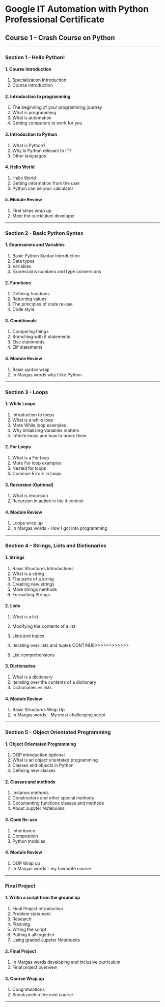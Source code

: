 # Google IT Automation with Python Professional Certificate
## Course 1 - Crash Course on Python 

---

### Section 1 - Hello Python!

#### 1. Course introduction
01. Specialization Introduction
02. Course Introduction 

#### 2. Introduction to programming
01. The beginning of your programming journey
02. What is programming
03. What is automation
04. Getting computers to work for you

#### 3. Introduction to Python 
01. What is Python?
02. Why is Python relevant to IT?
03. Other languages

#### 4. Hello World 
01. Hello World
02. Getting information from the user
03. Python can be your calculator

#### 5. Module Review
01. First steps wrap up
02. Meet the curriculum developer

---

### Section 2 - Basic Python Syntax

#### 1. Expressions and Variables 
01. Basic Python Syntax Introduction
02. Data types
03. Variables
04. Expressions numbers and type conversions

#### 2. Functions 
01. Defining functions
02. Returning values
03. The principles of code re-use
04. Code style

#### 3. Conditionals
01. Comparing things
02. Branching with if statements
03. Else statements
04. Elif statements

#### 4. Module Review
01. Basic syntax wrap
02. In Margas words why I like Python

---

### Section 3 - Loops 

#### 1. While Loops 
01. Introduction to loops
02. What is a while loop
03. More While loop examples
04. Why initializing variables matters
05. Infinite loops and how to break them

#### 2. For Loops 
01. What is a For loop
02. More For loop examples
03. Nested for loops
04. Common Errors in loops

#### 3. Recursion (Optional)
01. What is recursion
02. Recursion in action in the it context

#### 4. Module Review 
01. Loops wrap up
02. In Margas words - How I got into programming

---

### Section 4 - Strings, Lists and Dictionaries

#### 1. Strings
01. Basic Structures Introductions
02. What is a string
03. The parts of a string
04. Creating new strings
05. More strings methods
06. Formatting Strings

#### 2. Lists 
01. What is a list
02. Modifying the contents of a list
03. Lists and tuples
04. Iterating over lists and tuples CONTINUE>>>>>>>>>>>>

06. List comprehensions

#### 3. Dictionaries 
01. What is a dictionary
02. Iterating over the contents of a dictionary
03. Dictionaries vs lists

#### 4. Module Review 
01. Basic Structures Wrap Up
02. In Margas words - My most challenging script

---

### Section 5 - Object Orientated Programming 

#### 1. Object Orientated Programming
01. OOP introduction optional
02. What is an object orientated programming 
03. Classes and objects in Python
04. Defining new classes

#### 2. Classes and methods
01. Instance methods
02. Constructors and other special methods
03. Documenting functions classes and methods
04. About Jupyter Notebooks

#### 3. Code Re-use 
01. Inheritance
02. Composition 
03. Python modules

#### 4. Module Review 
01. OOP Wrap up 
02. In Margas words - my favourite course

---

### Final Project

#### 1. Writin a script from the ground up 
01. Final Project introduction
02. Problem statement
03. Research
04. Planning
05. Wrting the script
06. Putting it all together
07. Using graded Jupyter Notebooks

#### 2. Final Project 
01. In Margas words developing and inclusive curriculum
02. Final project overview

#### 3. Course Wrap up
01. Congratulations
02. Sneak peek o the next course

---

